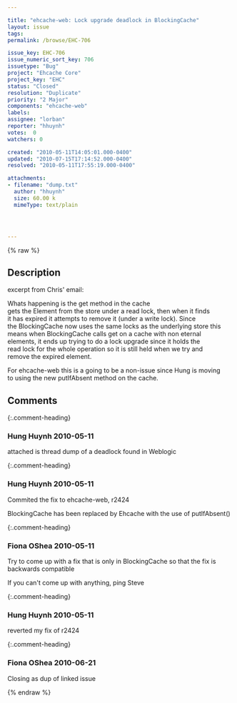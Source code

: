 ```yaml
---

title: "ehcache-web: Lock upgrade deadlock in BlockingCache"
layout: issue
tags: 
permalink: /browse/EHC-706

issue_key: EHC-706
issue_numeric_sort_key: 706
issuetype: "Bug"
project: "Ehcache Core"
project_key: "EHC"
status: "Closed"
resolution: "Duplicate"
priority: "2 Major"
components: "ehcache-web"
labels: 
assignee: "lorban"
reporter: "hhuynh"
votes:  0
watchers: 0

created: "2010-05-11T14:05:01.000-0400"
updated: "2010-07-15T17:14:52.000-0400"
resolved: "2010-05-11T17:55:19.000-0400"

attachments:
- filename: "dump.txt"
  author: "hhuynh"
  size: 60.00 k
  mimeType: text/plain




---
```


{% raw %}

## Description

<div markdown="1" class="description">

excerpt from Chris' email:

Whats happening is the get method in the cache  
gets the Element from the store under a read lock, then when it finds  
it has expired it attempts to remove it (under a write lock).  Since  
the BlockingCache now uses the same locks as the underlying store this  
means when BlockingCache calls get on a cache with non eternal  
elements, it ends up trying to do a lock upgrade since it holds the  
read lock for the whole operation so it is still held when we try and  
remove the expired element.

For ehcache-web this is a going to be a non-issue since Hung is moving  
to using the new putIfAbsent method on the cache.



</div>

## Comments


{:.comment-heading}
### **Hung Huynh** <span class="date">2010-05-11</span>

<div markdown="1" class="comment">

attached is thread dump of a deadlock found in Weblogic

</div>


{:.comment-heading}
### **Hung Huynh** <span class="date">2010-05-11</span>

<div markdown="1" class="comment">

Commited the fix to ehcache-web, r2424

BlockingCache has been replaced by Ehcache with the use of putIfAbsent()

</div>


{:.comment-heading}
### **Fiona OShea** <span class="date">2010-05-11</span>

<div markdown="1" class="comment">

Try to come up with a fix that is only in BlockingCache so that the fix is backwards compatible

If you can't come up with anything, ping Steve

</div>


{:.comment-heading}
### **Hung Huynh** <span class="date">2010-05-11</span>

<div markdown="1" class="comment">

reverted my fix of r2424

</div>


{:.comment-heading}
### **Fiona OShea** <span class="date">2010-06-21</span>

<div markdown="1" class="comment">

Closing as dup of linked issue

</div>



{% endraw %}
